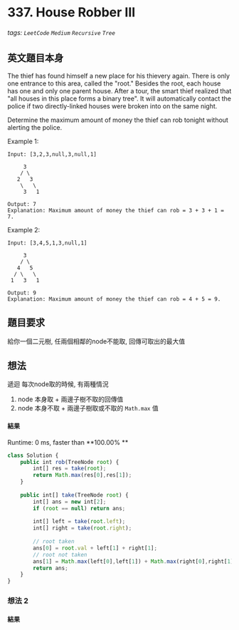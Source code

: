 # 337. House Robber III
###### tags: `LeetCode` `Medium` `Recursive` `Tree`

## 英文題目本身
The thief has found himself a new place for his thievery again. There is only one entrance to this area, called the "root." Besides the root, each house has one and only one parent house. After a tour, the smart thief realized that "all houses in this place forms a binary tree". It will automatically contact the police if two directly-linked houses were broken into on the same night.

Determine the maximum amount of money the thief can rob tonight without alerting the police.

Example 1:
```
Input: [3,2,3,null,3,null,1]

     3
    / \
   2   3
    \   \ 
     3   1

Output: 7 
Explanation: Maximum amount of money the thief can rob = 3 + 3 + 1 = 7.
```
Example 2:
```
Input: [3,4,5,1,3,null,1]

     3
    / \
   4   5
  / \   \ 
 1   3   1

Output: 9
Explanation: Maximum amount of money the thief can rob = 4 + 5 = 9.
```
## 題目要求
給你一個二元樹, 任兩個相鄰的node不能取, 回傳可取出的最大值
## 想法
遞迴
每次node取的時候, 有兩種情況
1. node 本身取 + 兩邊子樹不取的回傳值
2. node 本身不取 + 兩邊子樹取或不取的 `Math.max` 值



#### 結果
Runtime: 0 ms, faster than **100.00% **
```javascript
class Solution {
    public int rob(TreeNode root) {
        int[] res = take(root);
        return Math.max(res[0],res[1]);
    }
    
    public int[] take(TreeNode root) {
        int[] ans = new int[2];
        if (root == null) return ans;
        
        int[] left = take(root.left);
        int[] right = take(root.right);
        
        // root taken
        ans[0] = root.val + left[1] + right[1];
        // root not taken
        ans[1] = Math.max(left[0],left[1]) + Math.max(right[0],right[1]);
        return ans;
    }
}
```

### 想法 2
#### 結果
```javascript
```